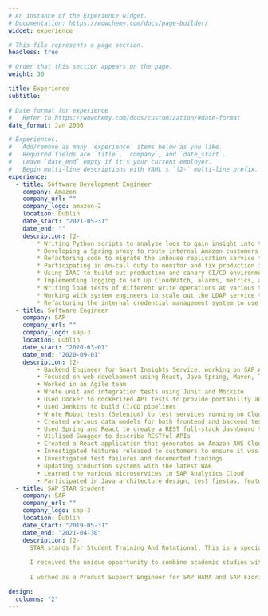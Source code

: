 ```yaml
---
# An instance of the Experience widget.
# Documentation: https://wowchemy.com/docs/page-builder/
widget: experience

# This file represents a page section.
headless: true

# Order that this section appears on the page.
weight: 30

title: Experience
subtitle:

# Date format for experience
#   Refer to https://wowchemy.com/docs/customization/#date-format
date_format: Jan 2006

# Experiences.
#   Add/remove as many `experience` items below as you like.
#   Required fields are `title`, `company`, and `date_start`.
#   Leave `date_end` empty if it's your current employer.
#   Begin multi-line descriptions with YAML's `|2-` multi-line prefix.
experience:
  - title: Software Development Engineer
    company: Amazon
    company_url: ""
    company_logo: amazon-2
    location: Dublin
    date_start: "2021-05-31"
    date_end: ""
    description: |2-
        * Writing Python scripts to analyse logs to gain insight into traffic patterns to improve tools
        * Developing a Spring proxy to route internal Amazon customers writing to LDAP depending on the traffic and the resources available in the main hubs
        * Refactoring code to migrate the inhouse replication service from 1.0 to 2.0 in China region
        * Participating in on-call duty to monitor and fix production issues
        * Using IAAC to build out production and canary CI/CD environments for the write proxy where it had automated resource creation (AWS accounts, hostclasses, IAM roles, etc.) with staged rollouts, automated host patching, and CI checks. 
        * Implementing logging to set up CloudWatch, alarms, metrics, and dashboards for the write proxy to monitor latency, availability, etc.
        * Writing load tests of different write operations at various transactions per minute for the canary environment
        * Working with system engineers to scale out the LDAP service to new regions
        * Refactoring the internal credential management system to use the new standard credential management system
  - title: Software Engineer
    company: SAP
    company_url: ""
    company_logo: sap-3
    location: Dublin
    date_start: "2020-03-01"
    date_end: "2020-09-01"
    description: |2-
        • Backend Engineer for Smart Insights Service, working on SAP Analytics Cloud
        • Focused on web development using React, Java Spring, Maven, Tomcat, Jenkins, PostgresSQL, and MySQL
        • Worked in an Agile team 
        • Wrote unit and integration tests using Junit and Mockito
        • Used Docker to dockerized API tests to provide portability and eliminated the need for a V.M to run API tests
        • Used Jenkins to build CI/CD pipelines 
        • Wrote Robot tests (Selenium) to test services running on CloudFoundry and Neo cloud platforms
        • Created various data models for both frontend and backend testing
        • Used Spring and React to create a REST full-stack dashboard that displays API response times from tests which allowed the easy identification of regressions due to code changes
        • Utilised Swagger to describe RESTful APIs
        • Created a React application that generates an Amazon AWS Cloud Practitioner exam from a massive pool of questions
        • Investigated features released to customers to ensure it was working as intended and recorded results
        • Investigated test failures and documented findings
        • Updating production systems with the latest WAR
        • Learned the various microservices in SAP Analytics Cloud
        • Participated in Java architecture design, test fiestas, feature discussions and code reviews"
  - title: SAP STAR Student
    company: SAP
    company_url: ""
    company_logo: sap-3
    location: Dublin
    date_start: "2019-05-31"
    date_end: "2021-04-30"
    description: |2-
      STAR stands for Student Training And Rotational. This is a special two year SAP Internship program for high performing students. I was selected for this program based on my excellent college results.
      
      I received the unique opportunity to combine academic studies with real industry experience. It allowed me to experience different business areas in SAP, take part in highly valuable soft skills training, and work with a wide range of technologies and tools. It provided me with a wide range of technical and professional training. I also received certifications in SAP technologies.
      
      I worked as a Product Support Engineer for SAP HANA and SAP Fiori and also worked as a Software Engineer on the SAP Analytics Cloud on the Smart Insights Service team.

design:
  columns: "2"
---
```


